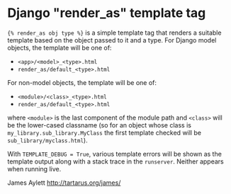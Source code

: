 # Django "render_as" template tag

`{% render_as obj type %}` is a simple template tag that renders a
suitable template based on the object passed to it and a type. For
Django model objects, the template will be one of:

 * `<app>/<model>_<type>.html`
 * `render_as/default_<type>.html`

For non-model objects, the template will be one of:

 * `<module>/<class>_<type>.html`
 * `render_as/default_<type>.html`

where `<module>` is the last component of the module path and
`<class>` will be the lower-cased classname (so for an object whose
class is `my_library.sub_library.MyClass` the first template checked
will be `sub_library/myclass.html`).

With `TEMPLATE_DEBUG = True`, various template errors will be shown as the
template output along with a stack trace in the `runserver`. Neither
appears when running live.

James Aylett
http://tartarus.org/james/